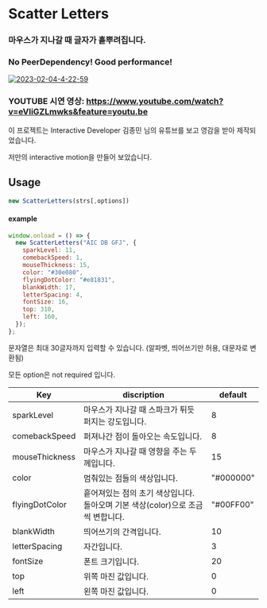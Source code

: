 # Scatter Letters

### 마우스가 지나갈 때 글자가 흩뿌려집니다.
### No PeerDependency! Good performance!

<a href="https://ibb.co/ZL1N99L"><img src="https://i.ibb.co/tmP3RRm/2023-02-04-4-22-59.png" alt="2023-02-04-4-22-59" border="0" /></a>

### YOUTUBE 시연 영상: https://www.youtube.com/watch?v=eVliGZLmwks&feature=youtu.be

이 프로젝트는 Interactive Developer 김종민 님의 유튜브를 보고 영감을 받아 제작되었습니다.

저만의 interactive motion을 만들어 보았습니다.

## Usage
````javascript
new ScatterLetters(strs[,options])
````
#### example

````javascript
window.onload = () => {
  new ScatterLetters("AIC DB GFJ", {
    sparkLevel: 11,
    comebackSpeed: 1,
    mouseThickness: 15,
    color: "#30e080",
    flyingDotColor: "#e81831",
    blankWidth: 17,
    letterSpacing: 4,
    fontSize: 16,
    top: 310,
    left: 160,
  });
};
````

문자열은 최대 30글자까지 입력할 수 있습니다. (알파벳, 띄어쓰기만 허용, 대문자로 변환됨)

모든 option은 not required 입니다.

| Key            | discription                                     | default    |
| -------------- | ----------------------------------------- | ------- |
| sparkLevel     | 마우스가 지나갈 때 스파크가 튀듯 퍼지는 강도입니다. | 8 |
| comebackSpeed  | 퍼져나간 점이 돌아오는 속도입니다.                                   | 8 |
| mouseThickness | 마우스가 지나갈 때 영향을 주는 두께입니다.                                   | 15 |
| color          | 멈춰있는 점들의 색상입니다.                                   | "#000000" |
| flyingDotColor | 흩어져있는 점의 초기 색상입니다. 돌아오며 기본 색상(color)으로 조금씩 변합니다.                                   | "#00FF00" |
| blankWidth     | 띄어쓰기의 간격입니다.                                   | 10 |
| letterSpacing  | 자간입니다.                                   | 3 |
| fontSize       | 폰트 크기입니다.                                   | 20 |
| top            | 위쪽 마진 값입니다.                                   | 0 |
| left           | 왼쪽 마진 값입니다.                                   | 0 |
